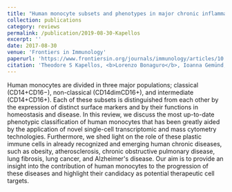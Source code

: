 ```yaml
---
title: "Human monocyte subsets and phenotypes in major chronic inflammatory diseases"
collection: publications
category: reviews
permalink: /publication/2019-08-30-Kapellos
excerpt: ''
date: 2017-08-30
venue: 'Frontiers in Immunology'
paperurl: 'https://www.frontiersin.org/journals/immunology/articles/10.3389/fimmu.2019.02035/full'
citation: 'Theodore S Kapellos, <b>Lorenzo Bonaguro</b>, Ioanna Gemünd, Nico Reusch, Adem Saglam, Emily R Hinkley, Joachim L Schultze. (2019). &quot;Human monocyte subsets and phenotypes in major chronic inflammatory diseases&quot; <i>Frontiers in Immunology</i>. 10.'
---
```


Human monocytes are divided in three major populations; classical (CD14+CD16−), non-classical (CD14dimCD16+), and intermediate (CD14+CD16+). Each of these subsets is distinguished from each other by the expression of distinct surface markers and by their functions in homeostasis and disease. In this review, we discuss the most up-to-date phenotypic classification of human monocytes that has been greatly aided by the application of novel single-cell transcriptomic and mass cytometry technologies. Furthermore, we shed light on the role of these plastic immune cells in already recognized and emerging human chronic diseases, such as obesity, atherosclerosis, chronic obstructive pulmonary disease, lung fibrosis, lung cancer, and Alzheimer's disease. Our aim is to provide an insight into the contribution of human monocytes to the progression of these diseases and highlight their candidacy as potential therapeutic cell targets.